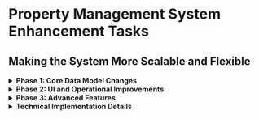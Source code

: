 # Property Management System Enhancement Tasks

## Making the System More Scalable and Flexible

<details>
<summary><strong>Phase 1: Core Data Model Changes</strong></summary>

### 1. Flexible Payment Schedules

- [x] Create `PaymentFrequency` enum (DAILY, WEEKLY, BI_WEEKLY, MONTHLY, QUARTERLY, SEMI_ANNUAL, ANNUAL, CUSTOM)
- [x] Add `paymentFrequency` field to Property model
- [x] Add `customPaymentDays` field for CUSTOM frequency option
- [x] Update payment calculation logic to support different frequencies

### 2. Property Portfolio Management

- [ ] Create new `PropertyGroup` model
- [ ] Add fields: id, name, description, userId, createdAt, updatedAt
- [ ] Create relation between Property and PropertyGroup
- [ ] Add propertyGroupId field to Property model

### 3. Dynamic Billing Cycles

- [ ] Enhance Lease model with `paymentFrequency` field
- [ ] Add `billingCycleStart` and `billingCycleEnd` fields to Lease model
- [ ] Add `nextBillingDate` field to track next payment date
- [ ] Replace fixed `dueDate` with `dueDateOffset` (days after period start)
- [ ] Update Payment model to support variable billing cycles

### 4. Payment Generation Logic

- [ ] Refactor payment generation to support different frequencies
- [ ] Implement pro-rated billing for partial periods
- [ ] Support variable due dates based on property settings
- [ ] Create batch payment generation for property groups
</details>

<details>
<summary><strong>Phase 2: UI and Operational Improvements</strong></summary>

### 1. Property Group Management UI

- [ ] Create PropertyGroup creation/edit forms
- [ ] Implement property assignment to groups
- [ ] Add group filtering on property listing pages
- [ ] Create property group dashboard view

### 2. Batch Operations

- [ ] Implement batch payment generation
- [ ] Add bulk billing creation for property groups
- [ ] Create batch maintenance request handling
- [ ] Support bulk tenant communications

### 3. Enhanced Dashboard

- [ ] Add property group filtering
- [ ] Create calendar view for upcoming payments
- [ ] Implement payment schedule visualization
- [ ] Add quick filters for payment frequencies
- [ ] Create property comparison widgets

### 4. Notification System

- [ ] Design centralized notification system
- [ ] Implement payment reminder notifications
- [ ] Add maintenance request alerts
- [ ] Create lease expiration reminders
- [ ] Support email/SMS notification options
- [ ] Allow customizable notification timing
</details>

<details>
<summary><strong>Phase 3: Advanced Features</strong></summary>

### 1. Cross-Property Reporting

- [ ] Create financial reports across property groups
- [ ] Implement occupancy rate comparisons
- [ ] Add revenue analysis by property/group
- [ ] Support custom date ranges for reports
- [ ] Create exportable report formats

### 2. Financial Forecasting

- [ ] Implement cash flow projections
- [ ] Add revenue forecasting based on leases
- [ ] Create expense prediction models
- [ ] Support what-if scenario planning
- [ ] Add financial goal tracking

### 3. Custom Automation

- [ ] Create automation rules engine
- [ ] Support property-specific automation
- [ ] Implement tenant onboarding workflows
- [ ] Add maintenance escalation rules
- [ ] Create custom notification rules

### 4. Mobile Optimizations

- [ ] Enhance mobile UI for property management
- [ ] Add offline capabilities for field work
- [ ] Implement quick actions for common tasks
- [ ] Create mobile-specific dashboards
- [ ] Support push notifications
</details>

<details>
<summary><strong>Technical Implementation Details</strong></summary>

### Schema Changes

#### PaymentFrequency Enum

```prisma
enum PaymentFrequency {
  DAILY
  WEEKLY
  BI_WEEKLY
  MONTHLY
  QUARTERLY
  SEMI_ANNUAL
  ANNUAL
  CUSTOM
}
```

#### PropertyGroup Model

```prisma
model PropertyGroup {
  id          String     @id @default(cuid())
  name        String
  description String?
  userId      String
  createdAt   DateTime   @default(now())
  updatedAt   DateTime   @updatedAt
  properties  Property[]
  user        User       @relation(fields: [userId], references: [id], onDelete: Cascade)
}
```

#### Updated Property Model

```prisma
model Property {
  // Existing fields...
  paymentFrequency PaymentFrequency @default(MONTHLY)
  customPaymentDays Int[]           @default([])
  dueDateOffset    Int              @default(0) // Days after period start
  propertyGroupId  String?
  propertyGroup    PropertyGroup?   @relation(fields: [propertyGroupId], references: [id])
  // Other existing fields...
}
```

#### Updated Lease Model

```prisma
model Lease {
  // Existing fields...
  paymentFrequency PaymentFrequency @default(MONTHLY)
  billingCycleStart DateTime
  billingCycleEnd   DateTime?
  nextBillingDate   DateTime
  // Other existing fields...
}
```

</details>
